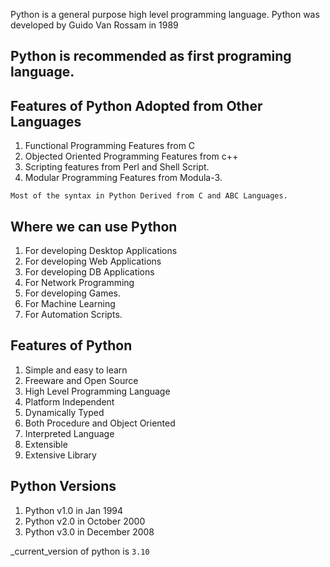 Python is a general purpose high level programming language.
Python was developed by Guido Van Rossam in 1989
## Python is recommended as first programing language.

## Features of Python Adopted from Other Languages
1. Functional Programming Features from C
2. Objected Oriented Programming Features from c++ 
3. Scripting features from Perl and Shell Script.
4. Modular Programming Features from Modula-3.

`Most of the syntax in Python Derived from C and ABC Languages.`


## Where we can use Python
1. For developing Desktop Applications
2. For developing Web Applications
3. For developing DB Applications
4. For Network Programming
5. For developing Games.
6. For Machine Learning
7. For Automation Scripts.

## Features of Python
1. Simple and easy to learn
2. Freeware and Open Source
3. High Level Programming Language
4. Platform Independent
5. Dynamically Typed
6. Both Procedure and Object Oriented
7. Interpreted Language
8. Extensible
9. Extensive Library

## Python Versions
1. Python v1.0 in Jan 1994
2. Python v2.0 in October 2000
3. Python v3.0 in December 2008

_current_version of python is `3.10`